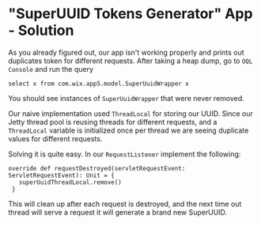 # "SuperUUID Tokens Generator" App - Solution

As you already figured out, our app isn't working properly and prints out duplicates token for different requests.
After taking a heap dump, go to `OQL Console` and run the query

```select x from com.wix.app5.model.SuperUuidWrapper x```

You should see instances of `SuperUuidWrapper` that were never removed.

Our naive implementation used `ThreadLocal` for storing our UUID. Since our Jetty thread pool 
is reusing threads for different requests, and a `ThreadLocal` variable is initialized once per thread
we are seeing duplicate values for different requests.

Solving it is quite easy. In our `RequestListener` implement the following:

```
override def requestDestroyed(servletRequestEvent: ServletRequestEvent): Unit = {
   superUuidThreadLocal.remove()
 }
```

This will clean up after each request is destroyed, and the next time out thread will serve a request
it will generate a brand new SuperUUID.
